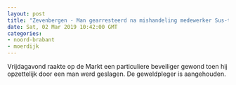```yaml
---
layout: post
title: "Zevenbergen - Man gearresteerd na mishandeling medewerker Sus-team"
date: Sat, 02 Mar 2019 10:42:00 GMT
categories: 
- noord-brabant 
- moerdijk 
---
```


Vrijdagavond raakte op de Markt een particuliere beveiliger gewond toen hij opzettelijk door een man werd geslagen. De geweldpleger is aangehouden.
